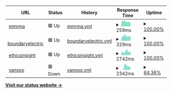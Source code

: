 <!--start: status pages-->
<!-- This summary is generated by Upptime (https://github.com/upptime/upptime) -->
<!-- Do not edit this manually, your changes will be overwritten -->
<!-- prettier-ignore -->
| URL | Status | History | Response Time | Uptime |
| --- | ------ | ------- | ------------- | ------ |
| <img alt="" src="https://icons.duckduckgo.com/ip3/mmrma.org.ico" height="13"> [mmrma](https://mmrma.org/) | 🟩 Up | [mmrma.yml](https://github.com/GrattaWebDesignStudio/upptime/commits/HEAD/history/mmrma.yml) | <details><summary><img alt="Response time graph" src="./graphs/mmrma/response-time-week.png" height="20"> 259ms</summary><br><a href="https://GrattaWebDesignStudio.github.io/upptime/history/mmrma"><img alt="Response time 330" src="https://img.shields.io/endpoint?url=https%3A%2F%2Fraw.githubusercontent.com%2FGrattaWebDesignStudio%2Fupptime%2FHEAD%2Fapi%2Fmmrma%2Fresponse-time.json"></a><br><a href="https://GrattaWebDesignStudio.github.io/upptime/history/mmrma"><img alt="24-hour response time 222" src="https://img.shields.io/endpoint?url=https%3A%2F%2Fraw.githubusercontent.com%2FGrattaWebDesignStudio%2Fupptime%2FHEAD%2Fapi%2Fmmrma%2Fresponse-time-day.json"></a><br><a href="https://GrattaWebDesignStudio.github.io/upptime/history/mmrma"><img alt="7-day response time 259" src="https://img.shields.io/endpoint?url=https%3A%2F%2Fraw.githubusercontent.com%2FGrattaWebDesignStudio%2Fupptime%2FHEAD%2Fapi%2Fmmrma%2Fresponse-time-week.json"></a><br><a href="https://GrattaWebDesignStudio.github.io/upptime/history/mmrma"><img alt="30-day response time 312" src="https://img.shields.io/endpoint?url=https%3A%2F%2Fraw.githubusercontent.com%2FGrattaWebDesignStudio%2Fupptime%2FHEAD%2Fapi%2Fmmrma%2Fresponse-time-month.json"></a><br><a href="https://GrattaWebDesignStudio.github.io/upptime/history/mmrma"><img alt="1-year response time 330" src="https://img.shields.io/endpoint?url=https%3A%2F%2Fraw.githubusercontent.com%2FGrattaWebDesignStudio%2Fupptime%2FHEAD%2Fapi%2Fmmrma%2Fresponse-time-year.json"></a></details> | <details><summary><a href="https://GrattaWebDesignStudio.github.io/upptime/history/mmrma">100.00%</a></summary><a href="https://GrattaWebDesignStudio.github.io/upptime/history/mmrma"><img alt="All-time uptime 100.00%" src="https://img.shields.io/endpoint?url=https%3A%2F%2Fraw.githubusercontent.com%2FGrattaWebDesignStudio%2Fupptime%2FHEAD%2Fapi%2Fmmrma%2Fuptime.json"></a><br><a href="https://GrattaWebDesignStudio.github.io/upptime/history/mmrma"><img alt="24-hour uptime 100.00%" src="https://img.shields.io/endpoint?url=https%3A%2F%2Fraw.githubusercontent.com%2FGrattaWebDesignStudio%2Fupptime%2FHEAD%2Fapi%2Fmmrma%2Fuptime-day.json"></a><br><a href="https://GrattaWebDesignStudio.github.io/upptime/history/mmrma"><img alt="7-day uptime 100.00%" src="https://img.shields.io/endpoint?url=https%3A%2F%2Fraw.githubusercontent.com%2FGrattaWebDesignStudio%2Fupptime%2FHEAD%2Fapi%2Fmmrma%2Fuptime-week.json"></a><br><a href="https://GrattaWebDesignStudio.github.io/upptime/history/mmrma"><img alt="30-day uptime 100.00%" src="https://img.shields.io/endpoint?url=https%3A%2F%2Fraw.githubusercontent.com%2FGrattaWebDesignStudio%2Fupptime%2FHEAD%2Fapi%2Fmmrma%2Fuptime-month.json"></a><br><a href="https://GrattaWebDesignStudio.github.io/upptime/history/mmrma"><img alt="1-year uptime 100.00%" src="https://img.shields.io/endpoint?url=https%3A%2F%2Fraw.githubusercontent.com%2FGrattaWebDesignStudio%2Fupptime%2FHEAD%2Fapi%2Fmmrma%2Fuptime-year.json"></a></details>
| <img alt="" src="https://icons.duckduckgo.com/ip3/www.boundaryelectric.com.ico" height="13"> [boundaryelectric](https://www.boundaryelectric.com/) | 🟩 Up | [boundaryelectric.yml](https://github.com/GrattaWebDesignStudio/upptime/commits/HEAD/history/boundaryelectric.yml) | <details><summary><img alt="Response time graph" src="./graphs/boundaryelectric/response-time-week.png" height="20"> 329ms</summary><br><a href="https://GrattaWebDesignStudio.github.io/upptime/history/boundaryelectric"><img alt="Response time 403" src="https://img.shields.io/endpoint?url=https%3A%2F%2Fraw.githubusercontent.com%2FGrattaWebDesignStudio%2Fupptime%2FHEAD%2Fapi%2Fboundaryelectric%2Fresponse-time.json"></a><br><a href="https://GrattaWebDesignStudio.github.io/upptime/history/boundaryelectric"><img alt="24-hour response time 375" src="https://img.shields.io/endpoint?url=https%3A%2F%2Fraw.githubusercontent.com%2FGrattaWebDesignStudio%2Fupptime%2FHEAD%2Fapi%2Fboundaryelectric%2Fresponse-time-day.json"></a><br><a href="https://GrattaWebDesignStudio.github.io/upptime/history/boundaryelectric"><img alt="7-day response time 329" src="https://img.shields.io/endpoint?url=https%3A%2F%2Fraw.githubusercontent.com%2FGrattaWebDesignStudio%2Fupptime%2FHEAD%2Fapi%2Fboundaryelectric%2Fresponse-time-week.json"></a><br><a href="https://GrattaWebDesignStudio.github.io/upptime/history/boundaryelectric"><img alt="30-day response time 376" src="https://img.shields.io/endpoint?url=https%3A%2F%2Fraw.githubusercontent.com%2FGrattaWebDesignStudio%2Fupptime%2FHEAD%2Fapi%2Fboundaryelectric%2Fresponse-time-month.json"></a><br><a href="https://GrattaWebDesignStudio.github.io/upptime/history/boundaryelectric"><img alt="1-year response time 403" src="https://img.shields.io/endpoint?url=https%3A%2F%2Fraw.githubusercontent.com%2FGrattaWebDesignStudio%2Fupptime%2FHEAD%2Fapi%2Fboundaryelectric%2Fresponse-time-year.json"></a></details> | <details><summary><a href="https://GrattaWebDesignStudio.github.io/upptime/history/boundaryelectric">100.00%</a></summary><a href="https://GrattaWebDesignStudio.github.io/upptime/history/boundaryelectric"><img alt="All-time uptime 100.00%" src="https://img.shields.io/endpoint?url=https%3A%2F%2Fraw.githubusercontent.com%2FGrattaWebDesignStudio%2Fupptime%2FHEAD%2Fapi%2Fboundaryelectric%2Fuptime.json"></a><br><a href="https://GrattaWebDesignStudio.github.io/upptime/history/boundaryelectric"><img alt="24-hour uptime 100.00%" src="https://img.shields.io/endpoint?url=https%3A%2F%2Fraw.githubusercontent.com%2FGrattaWebDesignStudio%2Fupptime%2FHEAD%2Fapi%2Fboundaryelectric%2Fuptime-day.json"></a><br><a href="https://GrattaWebDesignStudio.github.io/upptime/history/boundaryelectric"><img alt="7-day uptime 100.00%" src="https://img.shields.io/endpoint?url=https%3A%2F%2Fraw.githubusercontent.com%2FGrattaWebDesignStudio%2Fupptime%2FHEAD%2Fapi%2Fboundaryelectric%2Fuptime-week.json"></a><br><a href="https://GrattaWebDesignStudio.github.io/upptime/history/boundaryelectric"><img alt="30-day uptime 100.00%" src="https://img.shields.io/endpoint?url=https%3A%2F%2Fraw.githubusercontent.com%2FGrattaWebDesignStudio%2Fupptime%2FHEAD%2Fapi%2Fboundaryelectric%2Fuptime-month.json"></a><br><a href="https://GrattaWebDesignStudio.github.io/upptime/history/boundaryelectric"><img alt="1-year uptime 100.00%" src="https://img.shields.io/endpoint?url=https%3A%2F%2Fraw.githubusercontent.com%2FGrattaWebDesignStudio%2Fupptime%2FHEAD%2Fapi%2Fboundaryelectric%2Fuptime-year.json"></a></details>
| <img alt="" src="https://icons.duckduckgo.com/ip3/ethicsinsight.co.ico" height="13"> [ethicsinsight](https://ethicsinsight.co/) | 🟩 Up | [ethicsinsight.yml](https://github.com/GrattaWebDesignStudio/upptime/commits/HEAD/history/ethicsinsight.yml) | <details><summary><img alt="Response time graph" src="./graphs/ethicsinsight/response-time-week.png" height="20"> 2742ms</summary><br><a href="https://GrattaWebDesignStudio.github.io/upptime/history/ethicsinsight"><img alt="Response time 3423" src="https://img.shields.io/endpoint?url=https%3A%2F%2Fraw.githubusercontent.com%2FGrattaWebDesignStudio%2Fupptime%2FHEAD%2Fapi%2Fethicsinsight%2Fresponse-time.json"></a><br><a href="https://GrattaWebDesignStudio.github.io/upptime/history/ethicsinsight"><img alt="24-hour response time 2899" src="https://img.shields.io/endpoint?url=https%3A%2F%2Fraw.githubusercontent.com%2FGrattaWebDesignStudio%2Fupptime%2FHEAD%2Fapi%2Fethicsinsight%2Fresponse-time-day.json"></a><br><a href="https://GrattaWebDesignStudio.github.io/upptime/history/ethicsinsight"><img alt="7-day response time 2742" src="https://img.shields.io/endpoint?url=https%3A%2F%2Fraw.githubusercontent.com%2FGrattaWebDesignStudio%2Fupptime%2FHEAD%2Fapi%2Fethicsinsight%2Fresponse-time-week.json"></a><br><a href="https://GrattaWebDesignStudio.github.io/upptime/history/ethicsinsight"><img alt="30-day response time 2879" src="https://img.shields.io/endpoint?url=https%3A%2F%2Fraw.githubusercontent.com%2FGrattaWebDesignStudio%2Fupptime%2FHEAD%2Fapi%2Fethicsinsight%2Fresponse-time-month.json"></a><br><a href="https://GrattaWebDesignStudio.github.io/upptime/history/ethicsinsight"><img alt="1-year response time 3423" src="https://img.shields.io/endpoint?url=https%3A%2F%2Fraw.githubusercontent.com%2FGrattaWebDesignStudio%2Fupptime%2FHEAD%2Fapi%2Fethicsinsight%2Fresponse-time-year.json"></a></details> | <details><summary><a href="https://GrattaWebDesignStudio.github.io/upptime/history/ethicsinsight">100.00%</a></summary><a href="https://GrattaWebDesignStudio.github.io/upptime/history/ethicsinsight"><img alt="All-time uptime 99.74%" src="https://img.shields.io/endpoint?url=https%3A%2F%2Fraw.githubusercontent.com%2FGrattaWebDesignStudio%2Fupptime%2FHEAD%2Fapi%2Fethicsinsight%2Fuptime.json"></a><br><a href="https://GrattaWebDesignStudio.github.io/upptime/history/ethicsinsight"><img alt="24-hour uptime 100.00%" src="https://img.shields.io/endpoint?url=https%3A%2F%2Fraw.githubusercontent.com%2FGrattaWebDesignStudio%2Fupptime%2FHEAD%2Fapi%2Fethicsinsight%2Fuptime-day.json"></a><br><a href="https://GrattaWebDesignStudio.github.io/upptime/history/ethicsinsight"><img alt="7-day uptime 100.00%" src="https://img.shields.io/endpoint?url=https%3A%2F%2Fraw.githubusercontent.com%2FGrattaWebDesignStudio%2Fupptime%2FHEAD%2Fapi%2Fethicsinsight%2Fuptime-week.json"></a><br><a href="https://GrattaWebDesignStudio.github.io/upptime/history/ethicsinsight"><img alt="30-day uptime 99.81%" src="https://img.shields.io/endpoint?url=https%3A%2F%2Fraw.githubusercontent.com%2FGrattaWebDesignStudio%2Fupptime%2FHEAD%2Fapi%2Fethicsinsight%2Fuptime-month.json"></a><br><a href="https://GrattaWebDesignStudio.github.io/upptime/history/ethicsinsight"><img alt="1-year uptime 99.74%" src="https://img.shields.io/endpoint?url=https%3A%2F%2Fraw.githubusercontent.com%2FGrattaWebDesignStudio%2Fupptime%2FHEAD%2Fapi%2Fethicsinsight%2Fuptime-year.json"></a></details>
| <img alt="" src="https://icons.duckduckgo.com/ip3/www.vanyoo.com.ico" height="13"> [vanyoo](https://www.vanyoo.com/) | 🟥 Down | [vanyoo.yml](https://github.com/GrattaWebDesignStudio/upptime/commits/HEAD/history/vanyoo.yml) | <details><summary><img alt="Response time graph" src="./graphs/vanyoo/response-time-week.png" height="20"> 2342ms</summary><br><a href="https://GrattaWebDesignStudio.github.io/upptime/history/vanyoo"><img alt="Response time 438" src="https://img.shields.io/endpoint?url=https%3A%2F%2Fraw.githubusercontent.com%2FGrattaWebDesignStudio%2Fupptime%2FHEAD%2Fapi%2Fvanyoo%2Fresponse-time.json"></a><br><a href="https://GrattaWebDesignStudio.github.io/upptime/history/vanyoo"><img alt="24-hour response time 3027" src="https://img.shields.io/endpoint?url=https%3A%2F%2Fraw.githubusercontent.com%2FGrattaWebDesignStudio%2Fupptime%2FHEAD%2Fapi%2Fvanyoo%2Fresponse-time-day.json"></a><br><a href="https://GrattaWebDesignStudio.github.io/upptime/history/vanyoo"><img alt="7-day response time 2342" src="https://img.shields.io/endpoint?url=https%3A%2F%2Fraw.githubusercontent.com%2FGrattaWebDesignStudio%2Fupptime%2FHEAD%2Fapi%2Fvanyoo%2Fresponse-time-week.json"></a><br><a href="https://GrattaWebDesignStudio.github.io/upptime/history/vanyoo"><img alt="30-day response time 798" src="https://img.shields.io/endpoint?url=https%3A%2F%2Fraw.githubusercontent.com%2FGrattaWebDesignStudio%2Fupptime%2FHEAD%2Fapi%2Fvanyoo%2Fresponse-time-month.json"></a><br><a href="https://GrattaWebDesignStudio.github.io/upptime/history/vanyoo"><img alt="1-year response time 438" src="https://img.shields.io/endpoint?url=https%3A%2F%2Fraw.githubusercontent.com%2FGrattaWebDesignStudio%2Fupptime%2FHEAD%2Fapi%2Fvanyoo%2Fresponse-time-year.json"></a></details> | <details><summary><a href="https://GrattaWebDesignStudio.github.io/upptime/history/vanyoo">64.36%</a></summary><a href="https://GrattaWebDesignStudio.github.io/upptime/history/vanyoo"><img alt="All-time uptime 6.64%" src="https://img.shields.io/endpoint?url=https%3A%2F%2Fraw.githubusercontent.com%2FGrattaWebDesignStudio%2Fupptime%2FHEAD%2Fapi%2Fvanyoo%2Fuptime.json"></a><br><a href="https://GrattaWebDesignStudio.github.io/upptime/history/vanyoo"><img alt="24-hour uptime 99.99%" src="https://img.shields.io/endpoint?url=https%3A%2F%2Fraw.githubusercontent.com%2FGrattaWebDesignStudio%2Fupptime%2FHEAD%2Fapi%2Fvanyoo%2Fuptime-day.json"></a><br><a href="https://GrattaWebDesignStudio.github.io/upptime/history/vanyoo"><img alt="7-day uptime 64.36%" src="https://img.shields.io/endpoint?url=https%3A%2F%2Fraw.githubusercontent.com%2FGrattaWebDesignStudio%2Fupptime%2FHEAD%2Fapi%2Fvanyoo%2Fuptime-week.json"></a><br><a href="https://GrattaWebDesignStudio.github.io/upptime/history/vanyoo"><img alt="30-day uptime 16.28%" src="https://img.shields.io/endpoint?url=https%3A%2F%2Fraw.githubusercontent.com%2FGrattaWebDesignStudio%2Fupptime%2FHEAD%2Fapi%2Fvanyoo%2Fuptime-month.json"></a><br><a href="https://GrattaWebDesignStudio.github.io/upptime/history/vanyoo"><img alt="1-year uptime 6.64%" src="https://img.shields.io/endpoint?url=https%3A%2F%2Fraw.githubusercontent.com%2FGrattaWebDesignStudio%2Fupptime%2FHEAD%2Fapi%2Fvanyoo%2Fuptime-year.json"></a></details>

<!--end: status pages-->

[**Visit our status website →**](https://grattawebdesignstudio.github.io/upptime/)
